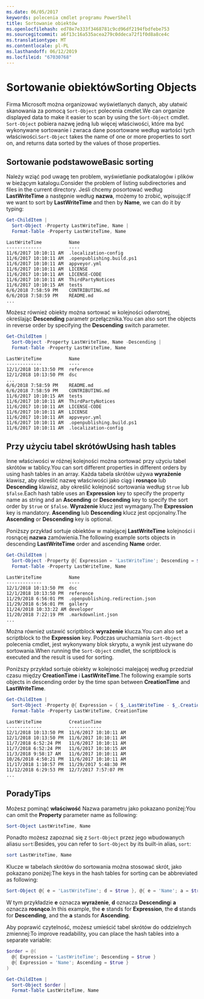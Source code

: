```yaml
---
ms.date: 06/05/2017
keywords: polecenia cmdlet programu PowerShell
title: Sortowanie obiektów
ms.openlocfilehash: ed78e7e333f3468781c9cd96df2194fbdfebe753
ms.sourcegitcommit: a6f13c16a535acea279c0ddeca72f1f0d8a8ce4c
ms.translationtype: MT
ms.contentlocale: pl-PL
ms.lasthandoff: 06/12/2019
ms.locfileid: "67030768"
---
```

# <a name="sorting-objects"></a><span data-ttu-id="542af-103">Sortowanie obiektów</span><span class="sxs-lookup"><span data-stu-id="542af-103">Sorting Objects</span></span>

<span data-ttu-id="542af-104">Firma Microsoft można organizować wyświetlanych danych, aby ułatwić skanowania za pomocą `Sort-Object` polecenia cmdlet.</span><span class="sxs-lookup"><span data-stu-id="542af-104">We can organize displayed data to make it easier to scan by using the `Sort-Object` cmdlet.</span></span> <span data-ttu-id="542af-105">`Sort-Object` pobiera nazwę jedną lub więcej właściwości, które ma być wykonywane sortowanie i zwraca dane posortowane według wartości tych właściwości.</span><span class="sxs-lookup"><span data-stu-id="542af-105">`Sort-Object` takes the name of one or more properties to sort on, and returns data sorted by the values of those properties.</span></span>

## <a name="basic-sorting"></a><span data-ttu-id="542af-106">Sortowanie podstawowe</span><span class="sxs-lookup"><span data-stu-id="542af-106">Basic sorting</span></span>

<span data-ttu-id="542af-107">Należy wziąć pod uwagę ten problem, wyświetlanie podkatalogów i plików w bieżącym katalogu.</span><span class="sxs-lookup"><span data-stu-id="542af-107">Consider the problem of listing subdirectories and files in the current directory.</span></span>
<span data-ttu-id="542af-108">Jeśli chcemy posortować według **LastWriteTime** a następnie według **nazwa**, możemy to zrobić, wpisując:</span><span class="sxs-lookup"><span data-stu-id="542af-108">If we want to sort by **LastWriteTime** and then by **Name**, we can do it by typing:</span></span>

```powershell
Get-ChildItem |
  Sort-Object -Property LastWriteTime, Name |
  Format-Table -Property LastWriteTime, Name
```

```output
LastWriteTime          Name
-------------          ----
11/6/2017 10:10:11 AM  .localization-config
11/6/2017 10:10:11 AM  .openpublishing.build.ps1
11/6/2017 10:10:11 AM  appveyor.yml
11/6/2017 10:10:11 AM  LICENSE
11/6/2017 10:10:11 AM  LICENSE-CODE
11/6/2017 10:10:11 AM  ThirdPartyNotices
11/6/2017 10:10:15 AM  tests
6/6/2018 7:58:59 PM    CONTRIBUTING.md
6/6/2018 7:58:59 PM    README.md
...
```

<span data-ttu-id="542af-109">Możesz również obiekty można sortować w kolejności odwrotnej, określając **Descending** parametr przełącznika.</span><span class="sxs-lookup"><span data-stu-id="542af-109">You can also sort the objects in reverse order by specifying the **Descending** switch parameter.</span></span>

```powershell
Get-ChildItem |
  Sort-Object -Property LastWriteTime, Name -Descending |
  Format-Table -Property LastWriteTime, Name
```

```output
LastWriteTime          Name
-------------          ----
12/1/2018 10:13:50 PM  reference
12/1/2018 10:13:50 PM  dsc
...
6/6/2018 7:58:59 PM    README.md
6/6/2018 7:58:59 PM    CONTRIBUTING.md
11/6/2017 10:10:15 AM  tests
11/6/2017 10:10:11 AM  ThirdPartyNotices
11/6/2017 10:10:11 AM  LICENSE-CODE
11/6/2017 10:10:11 AM  LICENSE
11/6/2017 10:10:11 AM  appveyor.yml
11/6/2017 10:10:11 AM  .openpublishing.build.ps1
11/6/2017 10:10:11 AM  .localization-config
```

## <a name="using-hash-tables"></a><span data-ttu-id="542af-110">Przy użyciu tabel skrótów</span><span class="sxs-lookup"><span data-stu-id="542af-110">Using hash tables</span></span>

<span data-ttu-id="542af-111">Inne właściwości w różnej kolejności można sortować przy użyciu tabel skrótów w tablicy.</span><span class="sxs-lookup"><span data-stu-id="542af-111">You can sort different properties in different orders by using hash tables in an array.</span></span>
<span data-ttu-id="542af-112">Każda tabela skrótów używa **wyrażenie** klawisz, aby określić nazwę właściwości jako ciąg i **rosnąco** lub **Descending** klawisz, aby określić kolejność sortowania według `$true` lub `$false`.</span><span class="sxs-lookup"><span data-stu-id="542af-112">Each hash table uses an **Expression** key to specify the property name as string and an **Ascending** or **Descending** key to specify the sort order by `$true` or `$false`.</span></span>
<span data-ttu-id="542af-113">**Wyrażenie** klucz jest wymagany.</span><span class="sxs-lookup"><span data-stu-id="542af-113">The **Expression** key is mandatory.</span></span>
<span data-ttu-id="542af-114">**Ascending** lub **Descending** klucz jest opcjonalny.</span><span class="sxs-lookup"><span data-stu-id="542af-114">The **Ascending** or **Descending** key is optional.</span></span>

<span data-ttu-id="542af-115">Poniższy przykład sortuje obiektów w malejącej **LastWriteTime** kolejności i rosnącej **nazwa** zamówienia.</span><span class="sxs-lookup"><span data-stu-id="542af-115">The following example sorts objects in descending **LastWriteTime** order and ascending **Name** order.</span></span>

```powershell
Get-ChildItem |
  Sort-Object -Property @{ Expression = 'LastWriteTime'; Descending = $true }, @{ Expression = 'Name'; Ascending = $true } |
  Format-Table -Property LastWriteTime, Name
```

```output
LastWriteTime          Name
-------------          ----
12/1/2018 10:13:50 PM  dsc
12/1/2018 10:13:50 PM  reference
11/29/2018 6:56:01 PM  .openpublishing.redirection.json
11/29/2018 6:56:01 PM  gallery
11/24/2018 10:33:22 AM developer
11/20/2018 7:22:19 PM  .markdownlint.json
...
```

<span data-ttu-id="542af-116">Można również ustawić scriptblock **wyrażenie** klucza.</span><span class="sxs-lookup"><span data-stu-id="542af-116">You can also set a scriptblock to the **Expression** key.</span></span>
<span data-ttu-id="542af-117">Podczas uruchamiania `Sort-Object` polecenia cmdlet, jest wykonywany blok skryptu, a wynik jest używane do sortowania.</span><span class="sxs-lookup"><span data-stu-id="542af-117">When running the `Sort-Object` cmdlet, the scriptblock is executed and the result is used for sorting.</span></span>

<span data-ttu-id="542af-118">Poniższy przykład sortuje obiekty w kolejności malejącej według przedział czasu między **CreationTime** i **LastWriteTime**.</span><span class="sxs-lookup"><span data-stu-id="542af-118">The following example sorts objects in descending order by the time span between **CreationTime** and **LastWriteTime**.</span></span>

```powershell
Get-ChildItem |
  Sort-Object -Property @{ Expression = { $_.LastWriteTime - $_.CreationTime }; Descending = $true } |
  Format-Table -Property LastWriteTime, CreationTime
```

```output
LastWriteTime          CreationTime
-------------          ------------
12/1/2018 10:13:50 PM  11/6/2017 10:10:11 AM
12/1/2018 10:13:50 PM  11/6/2017 10:10:11 AM
11/7/2018 6:52:24 PM   11/6/2017 10:10:11 AM
11/7/2018 6:52:24 PM   11/6/2017 10:10:15 AM
11/3/2018 9:58:17 AM   11/6/2017 10:10:11 AM
10/26/2018 4:50:21 PM  11/6/2017 10:10:11 AM
11/17/2018 1:10:57 PM  11/29/2017 5:48:30 PM
11/12/2018 6:29:53 PM  12/7/2017 7:57:07 PM
...
```

## <a name="tips"></a><span data-ttu-id="542af-119">Porady</span><span class="sxs-lookup"><span data-stu-id="542af-119">Tips</span></span>

<span data-ttu-id="542af-120">Możesz pominąć **właściwość** Nazwa parametru jako pokazano poniżej:</span><span class="sxs-lookup"><span data-stu-id="542af-120">You can omit the **Property** parameter name as following:</span></span>

```powershell
Sort-Object LastWriteTime, Name
```

<span data-ttu-id="542af-121">Ponadto możesz zapoznać się z `Sort-Object` przez jego wbudowanych aliasu `sort`:</span><span class="sxs-lookup"><span data-stu-id="542af-121">Besides, you can refer to `Sort-Object` by its built-in alias, `sort`:</span></span>

```powershell
sort LastWriteTime, Name
```

<span data-ttu-id="542af-122">Klucze w tabelach skrótów do sortowania można stosować skrót, jako pokazano poniżej:</span><span class="sxs-lookup"><span data-stu-id="542af-122">The keys in the hash tables for sorting can be abbreviated as following:</span></span>

```powershell
Sort-Object @{ e = 'LastWriteTime'; d = $true }, @{ e = 'Name'; a = $true }
```

<span data-ttu-id="542af-123">W tym przykładzie **e** oznacza **wyrażenie**, **d** oznacza **Descending**i **a** oznacza **rosnąco**.</span><span class="sxs-lookup"><span data-stu-id="542af-123">In this example, the **e** stands for **Expression**, the **d** stands for **Descending**, and the **a** stands for **Ascending**.</span></span>

<span data-ttu-id="542af-124">Aby poprawić czytelność, możesz umieścić tabel skrótów do oddzielnych zmiennej:</span><span class="sxs-lookup"><span data-stu-id="542af-124">To improve readability, you can place the hash tables into a separate variable:</span></span>

```powershell
$order = @(
  @{ Expression = 'LastWriteTime'; Descending = $true }
  @{ Expression = 'Name'; Ascending = $true }
)

Get-ChildItem |
  Sort-Object $order |
  Format-Table LastWriteTime, Name
```
